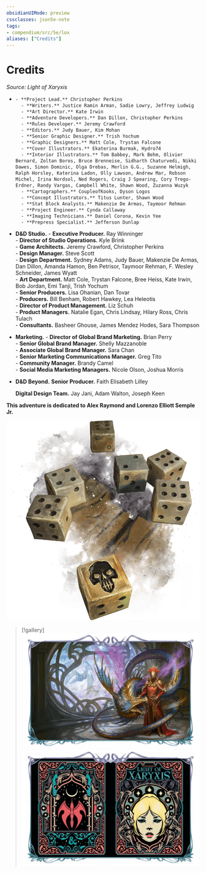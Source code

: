 ```yaml
---
obsidianUIMode: preview
cssclasses: json5e-note
tags:
- compendium/src/5e/lox
aliases: ["Credits"]
---
```

# Credits
*Source: Light of Xaryxis* 

-     - **Project Lead.** Christopher Perkins    
        - **Writers.** Justice Ramin Arman, Sadie Lowry, Jeffrey Ludwig    
        - **Art Director.** Kate Irwin    
        - **Adventure Developers.** Dan Dillon, Christopher Perkins    
        - **Rules Developer.** Jeremy Crawford    
        - **Editors.** Judy Bauer, Kim Mohan    
        - **Senior Graphic Designer.** Trish Yochum    
        - **Graphic Designers.** Matt Cole, Trystan Falcone    
        - **Cover Illustrators.** Ekaterina Burmak, Hydro74    
        - **Interior Illustrators.** Tom Babbey, Mark Behm, Olivier Bernard, Zoltan Boros, Bruce Brenneise, Sidharth Chaturvedi, Nikki Dawes, Simon Dominic, Olga Drebas, Merlin G.G., Suzanne Helmigh, Ralph Horsley, Katerina Ladon, Olly Lawson, Andrew Mar, Robson Michel, Irina Nordsol, Ned Rogers, Craig J Spearing, Cory Trego-Erdner, Randy Vargas, Campbell White, Shawn Wood, Zuzanna Wuzyk    
        - **Cartographers.** CoupleofKooks, Dyson Logos    
        - **Concept Illustrators.** Titus Lunter, Shawn Wood    
        - **Stat Block Analysts.** Makenzie De Armas, Taymoor Rehman    
        - **Project Engineer.** Cynda Callaway    
        - **Imaging Technicians.** Daniel Corona, Kevin Yee    
        - **Prepress Specialist.** Jefferson Dunlap    
- **D&D Studio.**     - **Executive Producer.** Ray Winninger    
        - **Director of Studio Operations.** Kyle Brink    
        - **Game Architects.** Jeremy Crawford, Christopher Perkins    
        - **Design Manager.** Steve Scott    
        - **Design Department.** Sydney Adams, Judy Bauer, Makenzie De Armas, Dan Dillon, Amanda Hamon, Ben Petrisor, Taymoor Rehman, F. Wesley Schneider, James Wyatt    
        - **Art Department.** Matt Cole, Trystan Falcone, Bree Heiss, Kate Irwin, Bob Jordan, Emi Tanji, Trish Yochum    
        - **Senior Producers.** Lisa Ohanian, Dan Tovar    
        - **Producers.** Bill Benham, Robert Hawkey, Lea Heleotis    
        - **Director of Product Management.** Liz Schuh    
        - **Product Managers.** Natalie Egan, Chris Lindsay, Hilary Ross, Chris Tulach    
        - **Consultants.** Basheer Ghouse, James Mendez Hodes, Sara Thompson    
- **Marketing.**     - **Director of Global Brand Marketing.** Brian Perry    
        - **Senior Global Brand Manager.** Shelly Mazzanoble    
        - **Associate Global Brand Manager.** Sara Chan    
        - **Senior Marketing Communications Manager.** Greg Tito    
        - **Community Manager.** Brandy Camel    
        - **Social Media Marketing Managers.** Nicole Olson, Joshua Morris    
- **D&D Beyond.** **Senior Producer.** Faith Elisabeth Lilley  

    **Digital Design Team.** Jay Jani, Adam Walton, Joseph Keen  

**This adventure is dedicated to Alex Raymond and Lorenzo Elliott Semple Jr.**

![](https://raw.githubusercontent.com/5etools-mirror-3/5etools-img/main/adventure/LoX/credits.webp#center)

> [!gallery]
> ![On the Cover: Prince Xelet...](https://raw.githubusercontent.com/5etools-mirror-3/5etools-img/main/adventure/LoX/credits1.webp#gallery "On the Cover: Prince Xeleth, who is determined to become the next leader of the Xaryxian Empire, poses with his solar dragon in Ekaterina Burmak's stunning cover illustration.")
> ![On the Alt-Cover: Princess...](https://raw.githubusercontent.com/5etools-mirror-3/5etools-img/main/adventure/LoX/credits2.webp#gallery "On the Alt-Cover: Princess Xedalli, illustrated beautifully by Hydro74, aims to keep her evil brother from inheriting their father's throne. The symbol of the Xaryxian Empire graces the back cover.")